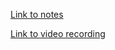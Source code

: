 [Link to notes](https://docs.google.com/document/d/1FBO6XK6cQU5D3od8rXrCQVtXqLeMVUTQMUgPu169Cek/edit)

[Link to video recording](https://zoom.us/recording/play/fJ77i0ueRIVC5WzVM7XEdVKAWMPt5lSFJs55JSJBIEqC17tgPZPC_uc5IWGr0VtQ)
